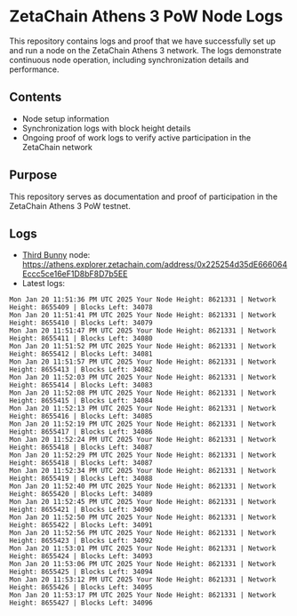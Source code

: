 # ZetaChain Athens 3 PoW Node Logs
This repository contains logs and proof that we have successfully set up and run a node on the ZetaChain Athens 3 network. The logs demonstrate continuous node operation, including synchronization details and performance.

## Contents
- Node setup information
- Synchronization logs with block height details
- Ongoing proof of work logs to verify active participation in the ZetaChain network

## Purpose
This repository serves as documentation and proof of participation in the ZetaChain Athens 3 PoW testnet.

## Logs

- [Third Bunny](https://thirdbunny.xyz/) node: https://athens.explorer.zetachain.com/address/0x225254d35dE666064Eccc5ce16eF1D8bF8D7b5EE
- Latest logs:
```
Mon Jan 20 11:51:36 PM UTC 2025 Your Node Height: 8621331 | Network Height: 8655409 | Blocks Left: 34078
Mon Jan 20 11:51:41 PM UTC 2025 Your Node Height: 8621331 | Network Height: 8655410 | Blocks Left: 34079
Mon Jan 20 11:51:47 PM UTC 2025 Your Node Height: 8621331 | Network Height: 8655411 | Blocks Left: 34080
Mon Jan 20 11:51:52 PM UTC 2025 Your Node Height: 8621331 | Network Height: 8655412 | Blocks Left: 34081
Mon Jan 20 11:51:57 PM UTC 2025 Your Node Height: 8621331 | Network Height: 8655413 | Blocks Left: 34082
Mon Jan 20 11:52:03 PM UTC 2025 Your Node Height: 8621331 | Network Height: 8655414 | Blocks Left: 34083
Mon Jan 20 11:52:08 PM UTC 2025 Your Node Height: 8621331 | Network Height: 8655415 | Blocks Left: 34084
Mon Jan 20 11:52:13 PM UTC 2025 Your Node Height: 8621331 | Network Height: 8655416 | Blocks Left: 34085
Mon Jan 20 11:52:19 PM UTC 2025 Your Node Height: 8621331 | Network Height: 8655417 | Blocks Left: 34086
Mon Jan 20 11:52:24 PM UTC 2025 Your Node Height: 8621331 | Network Height: 8655418 | Blocks Left: 34087
Mon Jan 20 11:52:29 PM UTC 2025 Your Node Height: 8621331 | Network Height: 8655418 | Blocks Left: 34087
Mon Jan 20 11:52:34 PM UTC 2025 Your Node Height: 8621331 | Network Height: 8655419 | Blocks Left: 34088
Mon Jan 20 11:52:40 PM UTC 2025 Your Node Height: 8621331 | Network Height: 8655420 | Blocks Left: 34089
Mon Jan 20 11:52:45 PM UTC 2025 Your Node Height: 8621331 | Network Height: 8655421 | Blocks Left: 34090
Mon Jan 20 11:52:50 PM UTC 2025 Your Node Height: 8621331 | Network Height: 8655422 | Blocks Left: 34091
Mon Jan 20 11:52:56 PM UTC 2025 Your Node Height: 8621331 | Network Height: 8655423 | Blocks Left: 34092
Mon Jan 20 11:53:01 PM UTC 2025 Your Node Height: 8621331 | Network Height: 8655424 | Blocks Left: 34093
Mon Jan 20 11:53:06 PM UTC 2025 Your Node Height: 8621331 | Network Height: 8655425 | Blocks Left: 34094
Mon Jan 20 11:53:12 PM UTC 2025 Your Node Height: 8621331 | Network Height: 8655426 | Blocks Left: 34095
Mon Jan 20 11:53:17 PM UTC 2025 Your Node Height: 8621331 | Network Height: 8655427 | Blocks Left: 34096
```
